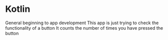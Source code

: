 # Kotlin
General beginning to app development
This app is just trying to check the functionality of a button
It counts the number of times you have pressed the button
